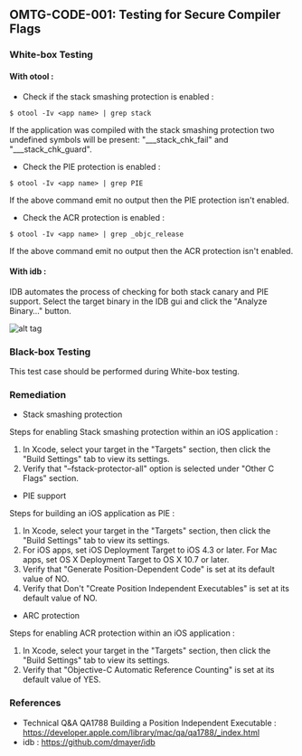 ## <a name="OMTG-CODE-007"></a>OMTG-CODE-001: Testing for Secure Compiler Flags

### White-box Testing

#### With otool :

* Check if the stack smashing protection is enabled :

```
$ otool -Iv <app name> | grep stack
```

If the application was compiled with the stack smashing protection two undefined symbols will be present: "___stack_chk_fail" and "___stack_chk_guard".

* Check the PIE protection is enabled :

```
$ otool -Iv <app name> | grep PIE
```

If the above command emit no output then the PIE protection isn't enabled. 

* Check the ACR protection is enabled :

```
$ otool -Iv <app name> | grep _objc_release
```

If the above command emit no output then the ACR protection isn't enabled.

#### With idb :

IDB automates the process of checking for both stack canary and PIE support. Select the target binary in the IDB gui and click the "Analyze Binary…" button.

![alt tag](https://github.com/OWASP/owasp-mstg/blob/master/Document/images/idb.png)


### Black-box Testing

This test case should be performed during White-box testing.

### Remediation

* Stack smashing protection 

Steps for enabling Stack smashing protection within an iOS application :

1. In Xcode, select your target in the "Targets" section, then click the "Build Settings" tab to view its settings.
1. Verify that "–fstack-protector-all" option is selected under "Other C Flags" section.

* PIE support

Steps for building an iOS application as PIE :

1. In Xcode, select your target in the "Targets" section, then click the "Build Settings" tab to view its settings.
1. For iOS apps, set iOS Deployment Target to iOS 4.3 or later. For Mac apps, set OS X Deployment Target to OS X 10.7 or later.
1. Verify that "Generate Position-Dependent Code" is set at its default value of NO.
1. Verify that Don't "Create Position Independent Executables" is set at its default value of NO.

* ARC protection 

Steps for enabling ACR protection within an iOS application :

1. In Xcode, select your target in the "Targets" section, then click the "Build Settings" tab to view its settings.
1. Verify that "Objective-C Automatic Reference Counting" is set at its default value of YES.


### References

* Technical Q&A QA1788 Building a Position Independent Executable : https://developer.apple.com/library/mac/qa/qa1788/_index.html
* idb : https://github.com/dmayer/idb

